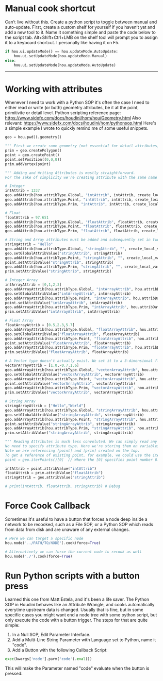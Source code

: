 # Manual cook shortcut

Can’t live without this. Create a python script to toggle between manual and auto-update. First, create a custom shelf for yourself if you haven’t yet and add a new tool to it. Name it something simple and paste the code below to the script tab. Alt+Shift+Ctrl+LMB on the shelf tool will prompt you to assign it to a keyboard shortcut. I personally like having it on F5.

```python
if hou.ui.updateMode() == hou.updateMode.AutoUpdate:
    hou.ui.setUpdateMode(hou.updateMode.Manual)
else:
    hou.ui.setUpdateMode(hou.updateMode.AutoUpdate)
```

---


# Working with attributes

Whenever I need to work with a Python SOP it's often the case I need to either read or write (or both) geometry attributes, be it at the point, primitivite or detail level. Python scripting reference page: https://www.sidefx.com/docs/houdini/hom/hou/Geometry.html
Also relevant: https://www.sidefx.com/docs/houdini/hom/pythonsop.html
Here's a simple example I wrote to quickly remind me of some useful snippets.

```python
geo = hou.pwd().geometry()

""" First we create some geometry (not essential for detail attributes) """
prim = geo.createPolygon()
point = geo.createPoint()
point.setPosition((0,0,0))
prim.addVertex(point)

""" Adding and Writing Attributes is mostly straightforward.
For the sake of simplicity we're creating attribute with the same name for every attribute type."""

# Integer
intAttrib = 1337
geo.addAttrib(hou.attribType.Global, "intAttrib", intAttrib, create_local_variable=False)
geo.addAttrib(hou.attribType.Point, "intAttrib", intAttrib, create_local_variable=False)
geo.addAttrib(hou.attribType.Prim, "intAttrib", intAttrib, create_local_variable=False)

# Float
floatAttrib = 97.651
geo.addAttrib(hou.attribType.Global, "floatAttrib", floatAttrib, create_local_variable=False)
geo.addAttrib(hou.attribType.Point, "floatAttrib", floatAttrib, create_local_variable=False)
geo.addAttrib(hou.attribType.Prim, "floatAttrib", floatAttrib, create_local_variable=False)

# String and Array attributes must be added and subsequently set in two steps (not sure why)
stringAttrib = "Hello"
geo.addAttrib(hou.attribType.Global, "stringAttrib", "", create_local_variable=False)
geo.setGlobalAttribValue("stringAttrib", stringAttrib)
geo.addAttrib(hou.attribType.Point, "stringAttrib", "", create_local_variable=False)
point.setAttribValue("stringAttrib", stringAttrib)
geo.addAttrib(hou.attribType.Prim, "stringAttrib", "", create_local_variable=False)
prim.setAttribValue("stringAttrib", stringAttrib)

# Integer Array
intArrayAttrib = [0,1,2,3]
geo.addArrayAttrib(hou.attribType.Global, "intArrayAttrib", hou.attribData.Int, tuple_size=1)
geo.setGlobalAttribValue("intArrayAttrib", intArrayAttrib)
geo.addArrayAttrib(hou.attribType.Point, "intArrayAttrib", hou.attribData.Int, tuple_size=1)
point.setAttribValue("intArrayAttrib", intArrayAttrib)
geo.addArrayAttrib(hou.attribType.Prim, "intArrayAttrib", hou.attribData.Int, tuple_size=1)
prim.setAttribValue("intArrayAttrib", intArrayAttrib)

# Float Array
floatArrayAttrib = [0.5,2.3,5.7]
geo.addArrayAttrib(hou.attribType.Global, "floatArrayAttrib", hou.attribData.Float, tuple_size=1)
geo.setGlobalAttribValue("floatArrayAttrib", floatArrayAttrib)
geo.addArrayAttrib(hou.attribType.Point, "floatArrayAttrib", hou.attribData.Float, tuple_size=1)
point.setAttribValue("floatArrayAttrib", floatArrayAttrib)
geo.addArrayAttrib(hou.attribType.Prim, "floatArrayAttrib", hou.attribData.Float, tuple_size=1)
prim.setAttribValue("floatArrayAttrib", floatArrayAttrib)

# A Vector type doesn't actually exist. We set it to a 3-dimensional float
vectorArrayAttrib = [1.0,-0.7,1.6]
geo.addArrayAttrib(hou.attribType.Global, "vectorArrayAttrib", hou.attribData.Float, tuple_size=3)
geo.setGlobalAttribValue("vectorArrayAttrib", vectorArrayAttrib)
geo.addArrayAttrib(hou.attribType.Point, "vectorArrayAttrib", hou.attribData.Float, tuple_size=3)
point.setAttribValue("vectorArrayAttrib", vectorArrayAttrib)
geo.addArrayAttrib(hou.attribType.Prim, "vectorArrayAttrib", hou.attribData.Float, tuple_size=3)
prim.setAttribValue("vectorArrayAttrib", vectorArrayAttrib)

# String Array
stringArrayAttrib = ["Hello","World"]
geo.addArrayAttrib(hou.attribType.Global, "stringArrayAttrib", hou.attribData.String, tuple_size=1)
geo.setGlobalAttribValue("stringArrayAttrib", stringArrayAttrib)
geo.addArrayAttrib(hou.attribType.Point, "stringArrayAttrib", hou.attribData.String, tuple_size=1)
point.setAttribValue("stringArrayAttrib", stringArrayAttrib)
geo.addArrayAttrib(hou.attribType.Prim, "stringArrayAttrib", hou.attribData.String, tuple_size=1)
prim.setAttribValue("stringArrayAttrib", stringArrayAttrib)

""" Reading Attributes is much less convoluted. We can simply read any attribute directly.
No need to specify attribute type. Here we're storing them on variables.
Note we are referencing [point] and [prim] created on the top.
To get a reference of existing point, for example, we could use the iterPoints() function:
point = geo.iterPoints()[0]  // Where the [0] specifies point number 0. """

intAttrib = point.attribValue("intAttrib")
floatAttrib = prim.attribValue("floatAttrib")
stringAttrib = geo.attribValue("stringAttrib")

# print(intAttrib, floatAttrib, stringAttrib) # Debug
```

# Force Cook Callback

Sometimes it's useful to have a button that forces a node deep inside a network to be recooked, such as a File SOP, or a Python SOP which reads from data from disk and are unaware of any external changes.

```python
# Here we can target a specific node
hou.node('../PATH/TO/NODE').cook(force=True)

# Alternatively we can force the current node to recook as well
hou.node('./').cook(force=True)
```

# Run Python scripts with a button press

Learned this one from Matt Estela, and it's been a life saver. The Python SOP in Houdini behaves like an Attribute Wrangle, and cooks automatically everytime upstream data is changed. Usually that is fine, but in some specific cases you might want end a node tree with some python script, but only execute the code with a button trigger. The steps for that are quite simple:
1. In a Null SOP, Edit Parameter Interface.
2. Add a Multi-Line String Parameter with Language set to Python, name it "code".
3. Add a Button with the following Callback Script:

```python
exec(kwargs['node'].parm('code').eval())
```

This will make the Parameter named "code" evaluate when the button is pressed.

